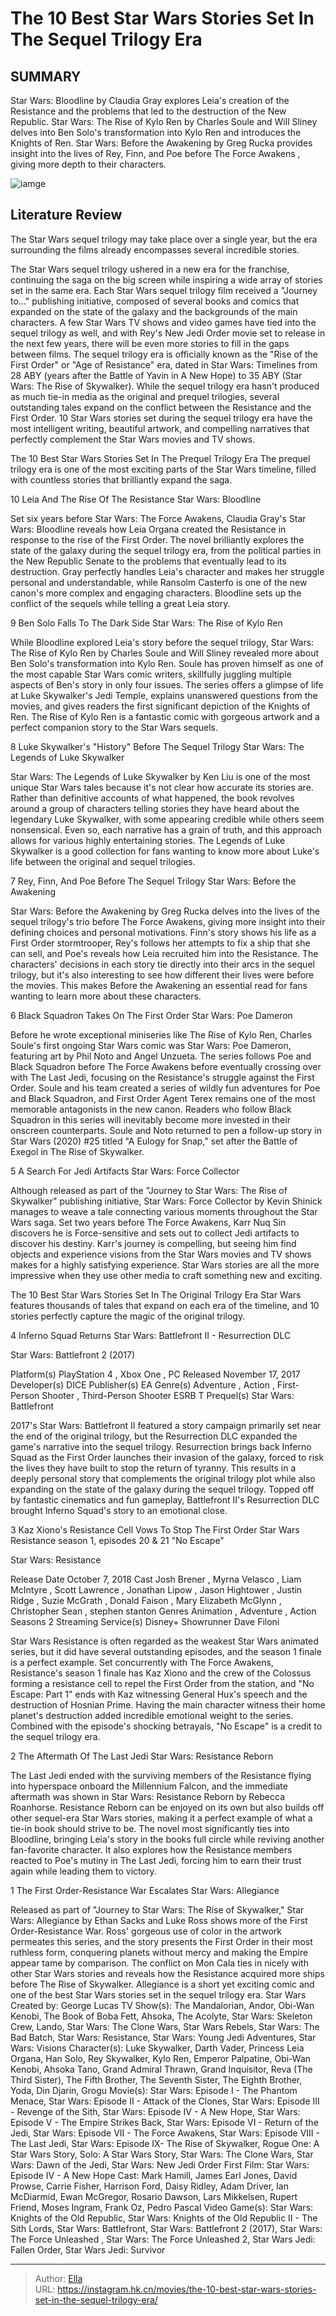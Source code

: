 # The 10 Best Star Wars Stories Set In The Sequel Trilogy Era


## SUMMARY 


Star Wars: Bloodline
 by Claudia Gray explores Leia&#39;s creation of the Resistance and the problems that led to the destruction of the New Republic. 
Star Wars: The Rise of Kylo Ren
 by Charles Soule and Will Sliney delves into Ben Solo&#39;s transformation into Kylo Ren and introduces the Knights of Ren. 
Star Wars: Before the Awakening
 by Greg Rucka provides insight into the lives of Rey, Finn, and Poe before 
The Force Awakens
, giving more depth to their characters. 

![iamge](https://static1.srcdn.com/wordpress/wp-content/uploads/2024/01/the-10-best-star-wars-stories-set-in-the-sequel-trilogy-era.jpg)

## Literature Review

The Star Wars sequel trilogy may take place over a single year, but the era surrounding the films already encompasses several incredible stories.




The Star Wars sequel trilogy ushered in a new era for the franchise, continuing the saga on the big screen while inspiring a wide array of stories set in the same era. Each Star Wars sequel trilogy film received a &#34;Journey to...&#34; publishing initiative, composed of several books and comics that expanded on the state of the galaxy and the backgrounds of the main characters. A few Star Wars TV shows and video games have tied into the sequel trilogy as well, and with Rey&#39;s New Jedi Order movie set to release in the next few years, there will be even more stories to fill in the gaps between films.
The sequel trilogy era is officially known as the &#34;Rise of the First Order&#34; or &#34;Age of Resistance&#34; era, dated in Star Wars: Timelines from 28 ABY (years after the Battle of Yavin in A New Hope) to 35 ABY (Star Wars: The Rise of Skywalker). While the sequel trilogy era hasn&#39;t produced as much tie-in media as the original and prequel trilogies, several outstanding tales expand on the conflict between the Resistance and the First Order. 10 Star Wars stories set during the sequel trilogy era have the most intelligent writing, beautiful artwork, and compelling narratives that perfectly complement the Star Wars movies and TV shows.
            
 
 The 10 Best Star Wars Stories Set In The Prequel Trilogy Era 
The prequel trilogy era is one of the most exciting parts of the Star Wars timeline, filled with countless stories that brilliantly expand the saga.












 








 10  Leia And The Rise Of The Resistance 
Star Wars: Bloodline
        

Set six years before Star Wars: The Force Awakens, Claudia Gray&#39;s Star Wars: Bloodline reveals how Leia Organa created the Resistance in response to the rise of the First Order. The novel brilliantly explores the state of the galaxy during the sequel trilogy era, from the political parties in the New Republic Senate to the problems that eventually lead to its destruction. Gray perfectly handles Leia&#39;s character and makes her struggle personal and understandable, while Ransolm Casterfo is one of the new canon&#39;s more complex and engaging characters. Bloodline sets up the conflict of the sequels while telling a great Leia story.





 9  Ben Solo Falls To The Dark Side 
Star Wars: The Rise of Kylo Ren


 







While Bloodline explored Leia&#39;s story before the sequel trilogy, Star Wars: The Rise of Kylo Ren by Charles Soule and Will Sliney revealed more about Ben Solo&#39;s transformation into Kylo Ren. Soule has proven himself as one of the most capable Star Wars comic writers, skillfully juggling multiple aspects of Ben&#39;s story in only four issues. The series offers a glimpse of life at Luke Skywalker&#39;s Jedi Temple, explains unanswered questions from the movies, and gives readers the first significant depiction of the Knights of Ren. The Rise of Kylo Ren is a fantastic comic with gorgeous artwork and a perfect companion story to the Star Wars sequels.





 8  Luke Skywalker&#39;s &#34;History&#34; Before The Sequel Trilogy 
Star Wars: The Legends of Luke Skywalker
        

Star Wars: The Legends of Luke Skywalker by Ken Liu is one of the most unique Star Wars tales because it&#39;s not clear how accurate its stories are. Rather than definitive accounts of what happened, the book revolves around a group of characters telling stories they have heard about the legendary Luke Skywalker, with some appearing credible while others seem nonsensical. Even so, each narrative has a grain of truth, and this approach allows for various highly entertaining stories. The Legends of Luke Skywalker is a good collection for fans wanting to know more about Luke&#39;s life between the original and sequel trilogies.





 7  Rey, Finn, And Poe Before The Sequel Trilogy 
Star Wars: Before the Awakening
        

Star Wars: Before the Awakening by Greg Rucka delves into the lives of the sequel trilogy&#39;s trio before The Force Awakens, giving more insight into their defining choices and personal motivations. Finn&#39;s story shows his life as a First Order stormtrooper, Rey&#39;s follows her attempts to fix a ship that she can sell, and Poe&#39;s reveals how Leia recruited him into the Resistance. The characters&#39; decisions in each story tie directly into their arcs in the sequel trilogy, but it&#39;s also interesting to see how different their lives were before the movies. This makes Before the Awakening an essential read for fans wanting to learn more about these characters.





 6  Black Squadron Takes On The First Order 
Star Wars: Poe Dameron


 







Before he wrote exceptional miniseries like The Rise of Kylo Ren, Charles Soule&#39;s first ongoing Star Wars comic was Star Wars: Poe Dameron, featuring art by Phil Noto and Angel Unzueta. The series follows Poe and Black Squadron before The Force Awakens before eventually crossing over with The Last Jedi, focusing on the Resistance&#39;s struggle against the First Order. Soule and his team created a series of wildly fun adventures for Poe and Black Squadron, and First Order Agent Terex remains one of the most memorable antagonists in the new canon. Readers who follow Black Squadron in this series will inevitably become more invested in their onscreen counterparts.
Soule and Noto returned to pen a follow-up story in Star Wars (2020) #25 titled &#34;A Eulogy for Snap,&#34; set after the Battle of Exegol in The Rise of Skywalker. 






 5  A Search For Jedi Artifacts 
Star Wars: Force Collector
        

Although released as part of the &#34;Journey to Star Wars: The Rise of Skywalker&#34; publishing initiative, Star Wars: Force Collector by Kevin Shinick manages to weave a tale connecting various moments throughout the Star Wars saga. Set two years before The Force Awakens, Karr Nuq Sin discovers he is Force-sensitive and sets out to collect Jedi artifacts to discover his destiny. Karr&#39;s journey is compelling, but seeing him find objects and experience visions from the Star Wars movies and TV shows makes for a highly satisfying experience. Star Wars stories are all the more impressive when they use other media to craft something new and exciting.
            
 
 The 10 Best Star Wars Stories Set In The Original Trilogy Era 
Star Wars features thousands of tales that expand on each era of the timeline, and 10 stories perfectly capture the magic of the original trilogy.








 4  Inferno Squad Returns 
Star Wars: Battlefront II - Resurrection DLC
        

  Star Wars: Battlefront 2 (2017)  


  Platform(s)    PlayStation 4 , Xbox One , PC     Released    November 17, 2017     Developer(s)    DICE     Publisher(s)    EA     Genre(s)    Adventure , Action , First-Person Shooter , Third-Person Shooter     ESRB    T     Prequel(s)    Star Wars: Battlefront    


2017&#39;s Star Wars: Battlefront II featured a story campaign primarily set near the end of the original trilogy, but the Resurrection DLC expanded the game&#39;s narrative into the sequel trilogy. Resurrection brings back Inferno Squad as the First Order launches their invasion of the galaxy, forced to risk the lives they have built to stop the return of tyranny. This results in a deeply personal story that complements the original trilogy plot while also expanding on the state of the galaxy during the sequel trilogy. Topped off by fantastic cinematics and fun gameplay, Battlefront II&#39;s Resurrection DLC brought Inferno Squad&#39;s story to an emotional close.





 3  Kaz Xiono&#39;s Resistance Cell Vows To Stop The First Order 
Star Wars Resistance season 1, episodes 20 &amp; 21 &#34;No Escape&#34;


 







  Star Wars: Resistance  


  Release Date    October 7, 2018     Cast    Josh Brener , Myrna Velasco , Liam McIntyre , Scott Lawrence , Jonathan Lipow , Jason Hightower , Justin Ridge , Suzie McGrath , Donald Faison , Mary Elizabeth McGlynn , Christopher Sean , stephen stanton     Genres    Animation , Adventure , Action     Seasons    2     Streaming Service(s)    Disney&#43;     Showrunner    Dave Filoni    


Star Wars Resistance is often regarded as the weakest Star Wars animated series, but it did have several outstanding episodes, and the season 1 finale is a perfect example. Set concurrently with The Force Awakens, Resistance&#39;s season 1 finale has Kaz Xiono and the crew of the Colossus forming a resistance cell to repel the First Order from the station, and &#34;No Escape: Part 1&#34; ends with Kaz witnessing General Hux&#39;s speech and the destruction of Hosnian Prime. Having the main character witness their home planet&#39;s destruction added incredible emotional weight to the series. Combined with the episode&#39;s shocking betrayals, &#34;No Escape&#34; is a credit to the sequel trilogy era.





 2  The Aftermath Of The Last Jedi 
Star Wars: Resistance Reborn
        

The Last Jedi ended with the surviving members of the Resistance flying into hyperspace onboard the Millennium Falcon, and the immediate aftermath was shown in Star Wars: Resistance Reborn by Rebecca Roanhorse. Resistance Reborn can be enjoyed on its own but also builds off other sequel-era Star Wars stories, making it a perfect example of what a tie-in book should strive to be. The novel most significantly ties into Bloodline, bringing Leia&#39;s story in the books full circle while reviving another fan-favorite character. It also explores how the Resistance members reacted to Poe&#39;s mutiny in The Last Jedi, forcing him to earn their trust again while leading them to victory.





 1  The First Order-Resistance War Escalates 
Star Wars: Allegiance
        

Released as part of &#34;Journey to Star Wars: The Rise of Skywalker,&#34; Star Wars: Allegiance by Ethan Sacks and Luke Ross shows more of the First Order-Resistance War. Ross&#39; gorgeous use of color in the artwork permeates this series, and the story presents the First Order in their most ruthless form, conquering planets without mercy and making the Empire appear tame by comparison. The conflict on Mon Cala ties in nicely with other Star Wars stories and reveals how the Resistance acquired more ships before The Rise of Skywalker. Allegiance is a short yet exciting comic and one of the best Star Wars stories set in the sequel trilogy era.
               Star Wars   Created by:   George Lucas    TV Show(s):   The Mandalorian, Andor, Obi-Wan Kenobi, The Book of Boba Fett, Ahsoka, The Acolyte, Star Wars: Skeleton Crew, Lando, Star Wars: The Clone Wars, Star Wars Rebels, Star Wars: The Bad Batch, Star Wars: Resistance, Star Wars: Young Jedi Adventures, Star Wars: Visions    Character(s):   Luke Skywalker, Darth Vader, Princess Leia Organa, Han Solo, Rey Skywalker, Kylo Ren, Emperor Palpatine, Obi-Wan Kenobi, Ahsoka Tano, Grand Admiral Thrawn, Grand Inquisitor, Reva (The Third Sister), The Fifth Brother, The Seventh Sister, The Eighth Brother, Yoda, Din Djarin, Grogu     Movie(s):   Star Wars: Episode I - The Phantom Menace, Star Wars: Episode II - Attack of the Clones, Star Wars: Episode III - Revenge of the Sith, Star Wars: Episode IV - A New Hope, Star Wars: Episode V - The Empire Strikes Back, Star Wars: Episode VI - Return of the Jedi, Star Wars: Episode VII - The Force Awakens, Star Wars: Episode VIII - The Last Jedi, Star Wars: Episode IX- The Rise of Skywalker, Rogue One: A Star Wars Story, Solo: A Star Wars Story, Star Wars: The Clone Wars, Star Wars: Dawn of the Jedi, Star Wars: New Jedi Order    First Film:   Star Wars: Episode IV - A New Hope    Cast:   Mark Hamill, James Earl Jones, David Prowse, Carrie Fisher, Harrison Ford, Daisy Ridley, Adam Driver, Ian McDiarmid, Ewan McGregor, Rosario Dawson, Lars Mikkelsen, Rupert Friend, Moses Ingram, Frank Oz, Pedro Pascal    Video Game(s):   Star Wars: Knights of the Old Republic, Star Wars: Knights of the Old Republic II - The Sith Lords, Star Wars: Battlefront, Star Wars: Battlefront 2 (2017), Star Wars: The Force Unleashed , Star Wars: The Force Unleashed 2, Star Wars Jedi: Fallen Order, Star Wars Jedi: Survivor      

---

> Author: [Ella](https://instagram.hk.cn/)  
> URL: https://instagram.hk.cn/movies/the-10-best-star-wars-stories-set-in-the-sequel-trilogy-era/  

